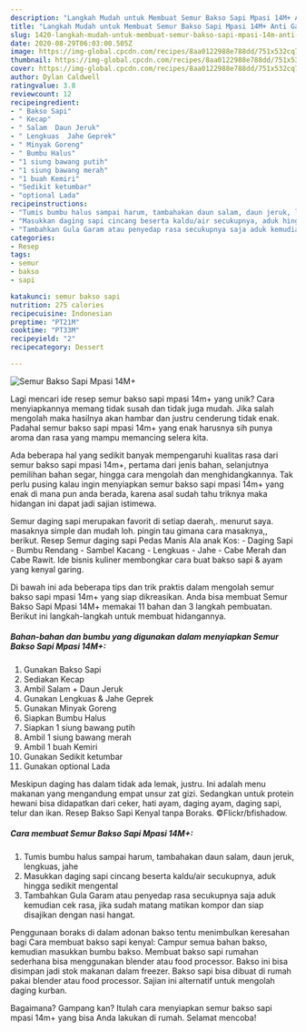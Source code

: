 ```yaml
---
description: "Langkah Mudah untuk Membuat Semur Bakso Sapi Mpasi 14M+ Anti Gagal"
title: "Langkah Mudah untuk Membuat Semur Bakso Sapi Mpasi 14M+ Anti Gagal"
slug: 1420-langkah-mudah-untuk-membuat-semur-bakso-sapi-mpasi-14m-anti-gagal
date: 2020-08-29T06:03:00.505Z
image: https://img-global.cpcdn.com/recipes/8aa0122988e788dd/751x532cq70/semur-bakso-sapi-mpasi-14m-foto-resep-utama.jpg
thumbnail: https://img-global.cpcdn.com/recipes/8aa0122988e788dd/751x532cq70/semur-bakso-sapi-mpasi-14m-foto-resep-utama.jpg
cover: https://img-global.cpcdn.com/recipes/8aa0122988e788dd/751x532cq70/semur-bakso-sapi-mpasi-14m-foto-resep-utama.jpg
author: Dylan Caldwell
ratingvalue: 3.8
reviewcount: 12
recipeingredient:
- " Bakso Sapi"
- " Kecap"
- " Salam  Daun Jeruk"
- " Lengkuas  Jahe Geprek"
- " Minyak Goreng"
- " Bumbu Halus"
- "1 siung bawang putih"
- "1 siung bawang merah"
- "1 buah Kemiri"
- "Sedikit ketumbar"
- "optional Lada"
recipeinstructions:
- "Tumis bumbu halus sampai harum, tambahakan daun salam, daun jeruk, lengkuas, jahe"
- "Masukkan daging sapi cincang beserta kaldu/air secukupnya, aduk hingga sedikit mengental"
- "Tambahkan Gula Garam atau penyedap rasa secukupnya saja aduk kemudian cek rasa, jika sudah matang matikan kompor dan siap disajikan dengan nasi hangat."
categories:
- Resep
tags:
- semur
- bakso
- sapi

katakunci: semur bakso sapi 
nutrition: 275 calories
recipecuisine: Indonesian
preptime: "PT21M"
cooktime: "PT33M"
recipeyield: "2"
recipecategory: Dessert

---
```



![Semur Bakso Sapi Mpasi 14M+](https://img-global.cpcdn.com/recipes/8aa0122988e788dd/751x532cq70/semur-bakso-sapi-mpasi-14m-foto-resep-utama.jpg)

Lagi mencari ide resep semur bakso sapi mpasi 14m+ yang unik? Cara menyiapkannya memang tidak susah dan tidak juga mudah. Jika salah mengolah maka hasilnya akan hambar dan justru cenderung tidak enak. Padahal semur bakso sapi mpasi 14m+ yang enak harusnya sih punya aroma dan rasa yang mampu memancing selera kita.

Ada beberapa hal yang sedikit banyak mempengaruhi kualitas rasa dari semur bakso sapi mpasi 14m+, pertama dari jenis bahan, selanjutnya pemilihan bahan segar, hingga cara mengolah dan menghidangkannya. Tak perlu pusing kalau ingin menyiapkan semur bakso sapi mpasi 14m+ yang enak di mana pun anda berada, karena asal sudah tahu triknya maka hidangan ini dapat jadi sajian istimewa.

Semur daging sapi merupakan favorit di setiap daerah,. menurut saya. masaknya simple dan mudah loh. pingin tau gimana cara masaknya,, berikut. Resep Semur daging sapi Pedas Manis Ala anak Kos: - Daging Sapi - Bumbu Rendang - Sambel Kacang - Lengkuas - Jahe - Cabe Merah dan Cabe Rawit. Ide bisnis kuliner membongkar cara buat bakso sapi &amp; ayam yang kenyal garing.


Di bawah ini ada beberapa tips dan trik praktis dalam mengolah semur bakso sapi mpasi 14m+ yang siap dikreasikan. Anda bisa membuat Semur Bakso Sapi Mpasi 14M+ memakai 11 bahan dan 3 langkah pembuatan. Berikut ini langkah-langkah untuk membuat hidangannya.

<!--inarticleads1-->

##### Bahan-bahan dan bumbu yang digunakan dalam menyiapkan Semur Bakso Sapi Mpasi 14M+:

1. Gunakan  Bakso Sapi
1. Sediakan  Kecap
1. Ambil  Salam + Daun Jeruk
1. Gunakan  Lengkuas &amp; Jahe Geprek
1. Gunakan  Minyak Goreng
1. Siapkan  Bumbu Halus
1. Siapkan 1 siung bawang putih
1. Ambil 1 siung bawang merah
1. Ambil 1 buah Kemiri
1. Gunakan Sedikit ketumbar
1. Gunakan optional Lada


Meskipun daging has dalam tidak ada lemak, justru. Ini adalah menu makanan yang mengandung empat unsur zat gizi. Sedangkan untuk protein hewani bisa didapatkan dari ceker, hati ayam, daging ayam, daging sapi, telur dan ikan. Resep Bakso Sapi Kenyal tanpa Boraks. ©Flickr/bfishadow. 

<!--inarticleads2-->

##### Cara membuat Semur Bakso Sapi Mpasi 14M+:

1. Tumis bumbu halus sampai harum, tambahakan daun salam, daun jeruk, lengkuas, jahe
1. Masukkan daging sapi cincang beserta kaldu/air secukupnya, aduk hingga sedikit mengental
1. Tambahkan Gula Garam atau penyedap rasa secukupnya saja aduk kemudian cek rasa, jika sudah matang matikan kompor dan siap disajikan dengan nasi hangat.


Penggunaan boraks di dalam adonan bakso tentu menimbulkan keresahan bagi Cara membuat bakso sapi kenyal: Campur semua bahan bakso, kemudian masukkan bumbu bakso. Membuat bakso sapi rumahan sederhana bisa menggunakan blender atau food processor. Bakso ini bisa disimpan jadi stok makanan dalam freezer. Bakso sapi bisa dibuat di rumah pakai blender atau food processor. Sajian ini alternatif untuk mengolah daging kurban. 

Bagaimana? Gampang kan? Itulah cara menyiapkan semur bakso sapi mpasi 14m+ yang bisa Anda lakukan di rumah. Selamat mencoba!
